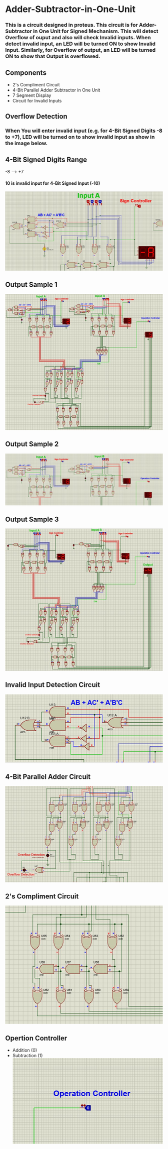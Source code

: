 # Adder-Subtractor-in-One-Unit

### This is a circuit designed in proteus. This circuit is for Adder-Subtractor in One Unit for Signed Mechanism. This will detect Overflow of ouput and also will check Invalid inputs. When detect invalid input, an LED will be turned ON to show Invalid Input. Similarly, for Overflow of output, an LED will be turned ON to show that Output is overflowed.

## Components

- 2's Compliment Circuit
- 4-Bit Parallel Adder Subtractor in One Unit
- 7 Segment Display
- Circuit for Invalid Inputs

## Overflow Detection

### When You will enter invalid input (e.g. for 4-Bit Signed Digits -8 to +7), LED will be turned on to show invalid input as show in the image below.

## 4-Bit Signed Digits Range

-8 --> +7

#### 10 is invalid input for 4-Bit Signed Input (-10)

![Sample 1](images/8.jpg)

## Output Sample 1

![Sample 2](images/1.jpg)

## Output Sample 2

![Sample 2](images/2.jpg)

## Output Sample 3

![Sample 3](images/img1.jpg)

## Invalid Input Detection Circuit

![Sample 4](images/4.jpg)

## 4-Bit Parallel Adder Circuit

![Sample 5](images/5.jpg)

## 2's Compliment Circuit

![Sample 6](images/6.jpg)

## Opertion Controller

- Addition (0)
- Subtraction (1)
  ![Sample 7](images/7.jpg)
